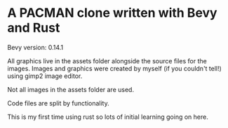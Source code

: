 # A PACMAN clone written with Bevy and Rust

Bevy version: 0.14.1

All graphics live in the assets folder alongside the source files for the images. Images and graphics were created by myself (if you couldn't tell!) using gimp2 image editor.

Not all images in the assets folder are used.

Code files are split by functionality.

This is my first time using rust so lots of initial learning going on here.
